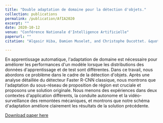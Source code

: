 ```yaml
---
title: "Double adaptation de domaine pour la détection d'objets."
collection: publications
permalink: /publication/AfIA2020
excerpt: ""
date: 2020-10-12
venue: "Conférence Nationale d'Intelligence Artificielle"
paperurl: ""
citation: "Alqasir Hiba, Damien Muselet, and Christophe Ducottet. &quot;Double adaptation de domaine pour la détection d'objets.&quot; <i>Conférence Nationale d'Intelligence Artificielle </i>. 2020."

---
```

En apprentissage automatique, l'adaptation de domaine est nécessaire pour améliorer les performances d'un modèle lorsque les distributions des données d'apprentissage et de test sont différentes. Dans ce travail, nous abordons ce problème dans le cadre de la détection d'objets.
Après une analyse détaillée du détecteur Faster R-CNN classique, nous montrons que l'adaptation du sous-réseau de proposition de région est cruciale et proposons une solution originale. Nous menons des expériences dans deux contextes d'application différents, la conduite autonome et la vidéo-surveillance des remontées mécaniques, et montrons que notre schéma d'adaptation améliore clairement les résultats de la solution précédente.

[Download paper here](https://hal.archives-ouvertes.fr/hal-02964840/document#page=28)



